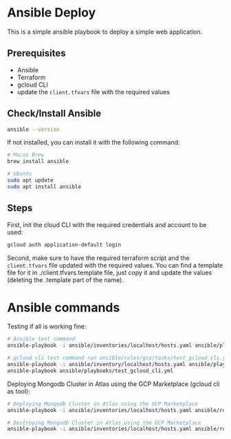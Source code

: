 # Ansible Deploy

This is a simple ansible playbook to deploy a simple web application.

## Prerequisites

- Ansible
- Terraform
- gcloud CLI
- update the `client.tfvars` file with the required values

## Check/Install Ansible

```bash
ansible --version
```

If not installed, you can install it with the following command:

```bash
# Macos Brew
brew install ansible

# Ubuntu
sudo apt update
sudo apt install ansible
```

## Steps

First, init the cloud CLI with the required credentials and account to be used:

```bash
gcloud auth application-default login
```

Second, make sure to have the required terraform script and the `client.tfvars` file updated with the required values. You can find a template file for it in ./client.tfvars.template file, just copy it and update the values (deleting the .template part of the name).

# Ansible commands

Testing if all is working fine:

```bash
# Ansible test command
ansible-playbook -i ansible/inventories/localhost/hosts.yaml ansible/playbooks/test_ansible.yml

# gcloud cli test command run ansible/roles/gcp/tasks/test_gcloud_cli.yml with ansible/group_vars/gcp.yaml
ansible-playbook -i ansible/inventory/localhost/hosts.yaml ansible/playbooks/test_gcloud_cli.yml
ansible-playbook ansible/playbooks/test_gcloud_cli.yml

```

Deploying Mongodb Cluster in Atlas using the GCP Marketplace (gcloud cli as tool):

```bash
# Deploying Mongodb Cluster in Atlas using the GCP Marketplace
ansible-playbook -i ansible/inventories/localhost/hosts.yaml ansible/roles/gcp/tasks/mongodb_atlas_deploy.yml

# Destroying Mongodb Cluster in Atlas using the GCP Marketplace
ansible-playbook -i ansible/inventories/localhost/hosts.yaml ansible/roles/gcp/tasks/mongodb_atlas_destroy.yml
```
